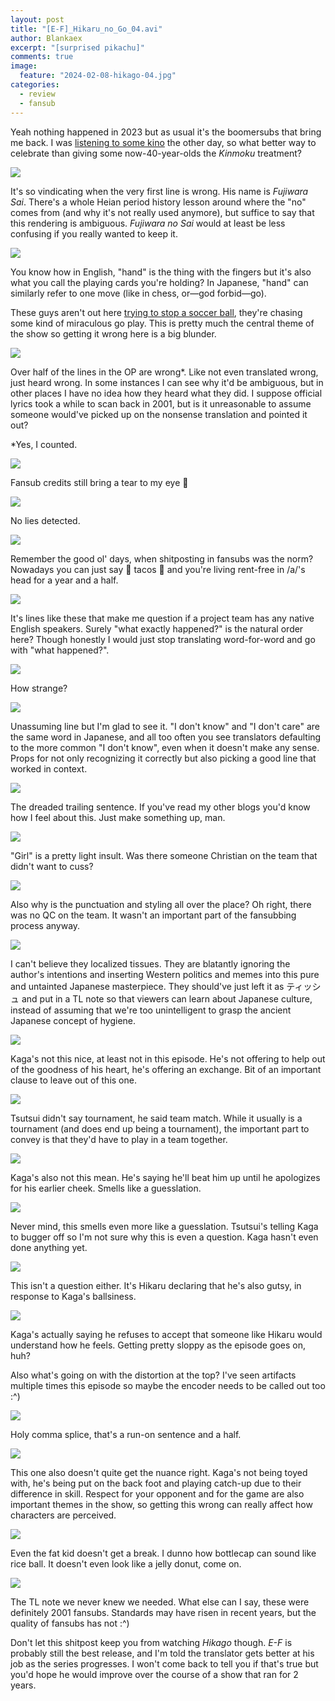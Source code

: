 ```yaml
---
layout: post
title: "[E-F]_Hikaru_no_Go_04.avi"
author: Blankaex
excerpt: "[surprised pikachu]"
comments: true
image:
  feature: "2024-02-08-hikago-04.jpg"
categories:
  - review
  - fansub
---
```


Yeah nothing happened in 2023 but as usual it's the boomersubs that bring me back. I was [listening to some kino](https://vgmdb.net/album/62087) the other day, so what better way to celebrate than giving some now-40-year-olds the *Kinmoku* treatment?

![](https://i.imgur.com/RsEE9yS.png)

It's so vindicating when the very first line is wrong. His name is *Fujiwara Sai*. There's a whole Heian period history lesson around where the "no" comes from (and why it's not really used anymore), but suffice to say that this rendering is ambiguous. *Fujiwara no Sai* would at least be less confusing if you really wanted to keep it.

![](https://i.imgur.com/CXnLpmk.png)

You know how in English, "hand" is the thing with the fingers but it's also what you call the playing cards you're holding? In Japanese, "hand" can similarly refer to one move (like in chess, or—god forbid—go). 

These guys aren't out here [trying to stop a soccer ball](https://inazuma-eleven.fandom.com/wiki/God_Hand), they're chasing some kind of miraculous go play. This is pretty much the central theme of the show so getting it wrong here is a big blunder.

![](https://i.imgur.com/jTU8WG4.png)

Over half of the lines in the OP are wrong\*. Like not even translated wrong, just heard wrong. In some instances I can see why it'd be ambiguous, but in other places I have no idea how they heard what they did. I suppose official lyrics took a while to scan back in 2001, but is it unreasonable to assume someone would've picked up on the nonsense translation and pointed it out?

\*Yes, I counted.

![](https://i.imgur.com/aqQu824.png)

Fansub credits still bring a tear to my eye 🥲

![](https://i.imgur.com/28R9Dfg.png)

No lies detected.

![](https://i.imgur.com/k2n6ysW.png)

Remember the good ol' days, when shitposting in fansubs was the norm? Nowadays you can just say 🌮 tacos 🌮 and you're living rent-free in /a/'s head for a year and a half.

![](https://i.imgur.com/8EmLMeC.png)

It's lines like these that make me question if a project team has any native English speakers. Surely "what exactly happened?" is the natural order here? Though honestly I would just stop translating word-for-word and go with "what happened?".

![](https://i.imgur.com/oLZN8LI.png)

How strange?

![](https://i.imgur.com/HDeqRx3.png)

Unassuming line but I'm glad to see it. "I don't know" and "I don't care" are the same word in Japanese, and all too often you see translators defaulting to the more common "I don't know", even when it doesn't make any sense. Props for not only recognizing it correctly but also picking a good line that worked in context.

![](https://i.imgur.com/9G9Gn04.png)

The dreaded trailing sentence. If you've read my other blogs you'd know how I feel about this. Just make something up, man.

![](https://i.imgur.com/uY8nW7d.png)

"Girl" is a pretty light insult. Was there someone Christian on the team that didn't want to cuss?

![](https://i.imgur.com/G6t55ld.png)

Also why is the punctuation and styling all over the place? Oh right, there was no QC on the team. It wasn't an important part of the fansubbing process anyway.

![](https://i.imgur.com/fGunUiM.png)

I can't believe they localized tissues. They are blatantly ignoring the author's intentions and inserting Western politics and memes into this pure and untainted Japanese masterpiece. They should've just left it as ティッシュ and put in a TL note so that viewers can learn about Japanese culture, instead of assuming that we're too unintelligent to grasp the ancient Japanese concept of hygiene.

![](https://i.imgur.com/IW4fX8a.png)

Kaga's not this nice, at least not in this episode. He's not offering to help out of the goodness of his heart, he's offering an exchange. Bit of an important clause to leave out of this one.

![](https://i.imgur.com/krtOYgj.png)

Tsutsui didn't say tournament, he said team match. While it usually is a tournament (and does end up being a tournament), the important part to convey is that they'd have to play in a team together.

![](https://i.imgur.com/Zzt3Mw7.png)

Kaga's also not this mean. He's saying he'll beat him up until he apologizes for his earlier cheek. Smells like a guesslation.

![](https://i.imgur.com/r6n5z9n.png)

Never mind, this smells even more like a guesslation. Tsutsui's telling Kaga to bugger off so I'm not sure why this is even a question. Kaga hasn't even done anything yet.

![](https://i.imgur.com/Px38Wtb.png)

This isn't a question either. It's Hikaru declaring that he's also gutsy, in response to Kaga's ballsiness.

![](https://i.imgur.com/pgI3wmI.png)

Kaga's actually saying he refuses to accept that someone like Hikaru would understand how he feels. Getting pretty sloppy as the episode goes on, huh?

Also what's going on with the distortion at the top? I've seen artifacts multiple times this episode so maybe the encoder needs to be called out too :^)

![](https://i.imgur.com/q2XwDva.png)

Holy comma splice, that's a run-on sentence and a half.

![](https://i.imgur.com/6LbnYvy.png)

This one also doesn't quite get the nuance right. Kaga's not being toyed with, he's being put on the back foot and playing catch-up due to their difference in skill. Respect for your opponent and for the game are also important themes in the show, so getting this wrong can really affect how characters are perceived.

![](https://i.imgur.com/uB3iMwh.png)

Even the fat kid doesn't get a break. I dunno how bottlecap can sound like rice ball. It doesn't even look like a jelly donut, come on.

![](https://i.imgur.com/AjmO8LE.png)

The TL note we never knew we needed. What else can I say, these were definitely 2001 fansubs. Standards may have risen in recent years, but the quality of fansubs has not :^)

Don't let this shitpost keep you from watching *Hikago* though. *E-F* is probably still the best release, and I'm told the translator gets better at his job as the series progresses. I won't come back to tell you if that's true but you'd hope he would improve over the course of a show that ran for 2 years.
